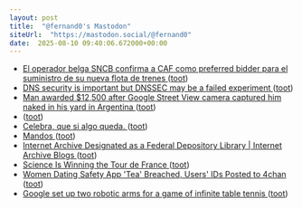 ```yaml
---
layout: post
title:  "@fernand0's Mastodon"
siteUrl:  "https://mastodon.social/@fernand0"
date:  2025-08-10 09:40:06.672000+00:00
---
```

*  [El operador belga SNCB confirma a CAF como preferred bidder para el suministro de su nueva flota de trenes ](https://www.cafmobility.com/sala-prensa/operador-belga-sncb-confirma-caf-preferred-bidder) ([toot](https://mastodon.social/@fernand0/115003805313960541))
*  [DNS security is important but DNSSEC may be a failed experiment ](https://www.theregister.com/2025/07/25/systems_approach_column_dns_security) ([toot](https://mastodon.social/@fernand0/115003459372492215))
*  [Man awarded $12,500 after Google Street View camera captured him naked in his yard in Argentina ](https://www.cbsnews.com/news/man-naked-google-street-view-camera-awarded-12500-argentina) ([toot](https://mastodon.social/@fernand0/115001810266304592))
*  [ ](https://mastodon.social/users/fernand0/statuses/115000647115198269/activity) ([toot](https://mastodon.social/users/fernand0/statuses/115000647115198269/activity))
*  [Celebra, que si algo queda. ](https://avecesunafoto.wordpress.com/2025/08/09/celebra-que-si-algo-queda) ([toot](https://mastodon.social/@fernand0/114999978807245783))
*  [Mandos ](https://www.flickr.com/photos/fernand0/54677995899) ([toot](https://mastodon.social/@fernand0/114999950722154421))
*  [Internet Archive Designated as a Federal Depository Library \| Internet Archive Blogs ](https://blog.archive.org/2025/07/24/internet-archive-designated-as-a-federal-depository-library) ([toot](https://mastodon.social/@fernand0/114999943445781871))
*  [Science Is Winning the Tour de France ](https://www.theatlantic.com/ideas/archive/2025/07/cycling-success-without-doping/683655) ([toot](https://mastodon.social/@fernand0/114999789783491223))
*  [Women Dating Safety App 'Tea' Breached, Users' IDs Posted to 4chan ](https://www.404media.co/women-dating-safety-app-tea-breached-users-ids-posted-to-4chan) ([toot](https://mastodon.social/@fernand0/114999559824343003))
*  [Google set up two robotic arms for a game of infinite table tennis ](https://www.popsci.com/technology/google-deepmind-robot-table-tennis-match) ([toot](https://mastodon.social/@fernand0/114999340968593148))
